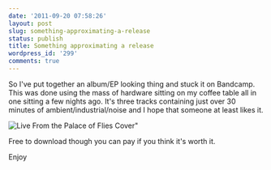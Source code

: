 ```yaml
---
date: '2011-09-20 07:58:26'
layout: post
slug: something-approximating-a-release
status: publish
title: Something approximating a release
wordpress_id: '299'
comments: true
---
```


So I've put together an album/EP looking thing and stuck it on Bandcamp. This was done using the mass of hardware sitting on my coffee table all in one sitting a few nights ago. It's three tracks containing just over 30 minutes of ambient/industrial/noise and I hope that someone at least likes it.

![Live From the Palace of Flies Cover](http://rumblesan.bandcamp.com/album/live-from-the-palace-of-flies)"

Free to download though you can pay if you think it's worth it.

Enjoy
